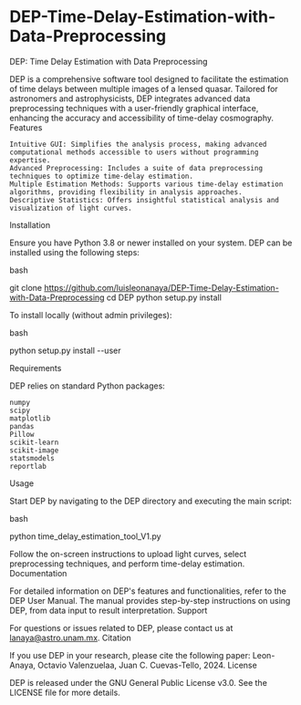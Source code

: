 # DEP-Time-Delay-Estimation-with-Data-Preprocessing
DEP: Time Delay Estimation with Data Preprocessing

DEP is a comprehensive software tool designed to facilitate the estimation of time delays between multiple images of a lensed quasar. Tailored for astronomers and astrophysicists, DEP integrates advanced data preprocessing techniques with a user-friendly graphical interface, enhancing the accuracy and accessibility of time-delay cosmography.
Features

    Intuitive GUI: Simplifies the analysis process, making advanced computational methods accessible to users without programming expertise.
    Advanced Preprocessing: Includes a suite of data preprocessing techniques to optimize time-delay estimation.
    Multiple Estimation Methods: Supports various time-delay estimation algorithms, providing flexibility in analysis approaches.
    Descriptive Statistics: Offers insightful statistical analysis and visualization of light curves.

Installation

Ensure you have Python 3.8 or newer installed on your system. DEP can be installed using the following steps:

bash

git clone https://github.com/luisleonanaya/DEP-Time-Delay-Estimation-with-Data-Preprocessing 
cd DEP
python setup.py install

To install locally (without admin privileges):

bash

python setup.py install --user

Requirements

DEP relies on standard Python packages:

    numpy
    scipy
    matplotlib
    pandas
    Pillow
    scikit-learn
    scikit-image
    statsmodels
    reportlab

Usage

Start DEP by navigating to the DEP directory and executing the main script:

bash

python time_delay_estimation_tool_V1.py

Follow the on-screen instructions to upload light curves, select preprocessing techniques, and perform time-delay estimation.
Documentation

For detailed information on DEP's features and functionalities, refer to the DEP User Manual. The manual provides step-by-step instructions on using DEP, from data input to result interpretation.
Support

For questions or issues related to DEP, please contact us at lanaya@astro.unam.mx.
Citation

If you use DEP in your research, please cite the following paper: Leon-Anaya, Octavio Valenzuelaa, Juan C. Cuevas-Tello, 2024.
License

DEP is released under the GNU General Public License v3.0. See the LICENSE file for more details.
